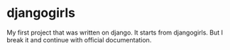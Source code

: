 # djangogirls

My first project that was written on django. It starts from djangogirls. But I break it and continue with official documentation.
